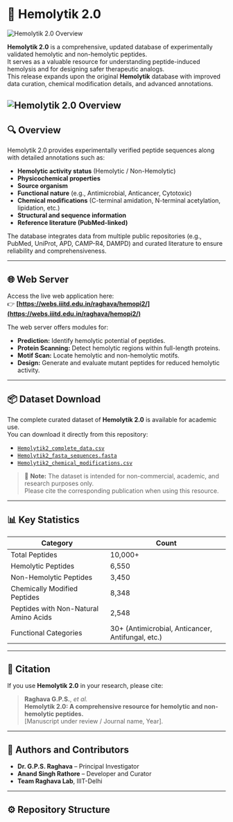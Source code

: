 # 🧬 Hemolytik 2.0

![Hemolytik 2.0 Overview](https://webs.iiitd.edu.in/raghava/hemolytik2/images/HEM.png)

**Hemolytik 2.0** is a comprehensive, updated database of experimentally validated hemolytic and non-hemolytic peptides.  
It serves as a valuable resource for understanding peptide-induced hemolysis and for designing safer therapeutic analogs.  
This release expands upon the original **Hemolytik** database with improved data curation, chemical modification details, and advanced annotations.

![Hemolytik 2.0 Overview](images/hemolytik2_overview.png)
---

## 🔍 Overview

Hemolytik 2.0 provides experimentally verified peptide sequences along with detailed annotations such as:
- **Hemolytic activity status** (Hemolytic / Non-Hemolytic)
- **Physicochemical properties**
- **Source organism**
- **Functional nature** (e.g., Antimicrobial, Anticancer, Cytotoxic)
- **Chemical modifications** (C-terminal amidation, N-terminal acetylation, lipidation, etc.)
- **Structural and sequence information**
- **Reference literature (PubMed-linked)**

The database integrates data from multiple public repositories (e.g., PubMed, UniProt, APD, CAMP-R4, DAMPD) and curated literature to ensure reliability and comprehensiveness.

---

## 🌐 Web Server

Access the live web application here:  
👉 **[https://webs.iiitd.edu.in/raghava/hemopi2/](https://webs.iiitd.edu.in/raghava/hemopi2/)**

The web server offers modules for:
- **Prediction:** Identify hemolytic potential of peptides.  
- **Protein Scanning:** Detect hemolytic regions within full-length proteins.  
- **Motif Scan:** Locate hemolytic and non-hemolytic motifs.  
- **Design:** Generate and evaluate mutant peptides for reduced hemolytic activity.

---

## 📦 Dataset Download

The complete curated dataset of **Hemolytik 2.0** is available for academic use.  
You can download it directly from this repository:

- [`Hemolytik2_complete_data.csv`](link-to-your-file)
- [`Hemolytik2_fasta_sequences.fasta`](link-to-your-file)
- [`Hemolytik2_chemical_modifications.csv`](link-to-your-file)

> 📘 **Note:** The dataset is intended for non-commercial, academic, and research purposes only.  
> Please cite the corresponding publication when using this resource.

---

## 📊 Key Statistics

| Category | Count |
|-----------|-------|
| Total Peptides | 10,000+ |
| Hemolytic Peptides | 6,550 |
| Non-Hemolytic Peptides | 3,450 |
| Chemically Modified Peptides | 8,348 |
| Peptides with Non-Natural Amino Acids | 2,548 |
| Functional Categories | 30+ (Antimicrobial, Anticancer, Antifungal, etc.) |

---

## 🧠 Citation

If you use **Hemolytik 2.0** in your research, please cite:

> **Raghava G.P.S.**, *et al.*  
> **Hemolytik 2.0: A comprehensive resource for hemolytic and non-hemolytic peptides.**  
> [Manuscript under review / Journal name, Year].

---

## 🧩 Authors and Contributors

- **Dr. G.P.S. Raghava** – Principal Investigator  
- **Anand Singh Rathore** – Developer and Curator  
- **Team Raghava Lab**, IIIT-Delhi

---

## ⚙️ Repository Structure

